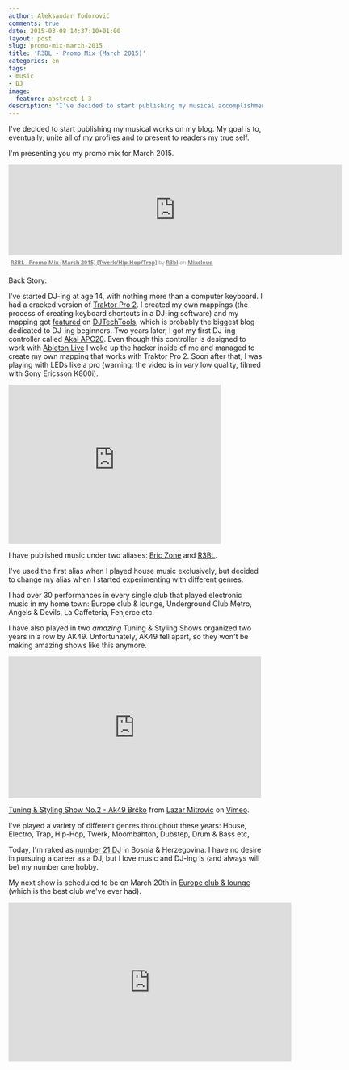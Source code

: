 ```yaml
---
author: Aleksandar Todorović
comments: true
date: 2015-03-08 14:37:10+01:00
layout: post
slug: promo-mix-march-2015
title: 'R3BL - Promo Mix (March 2015)'
categories: en
tags:
- music
- DJ
image:
  feature: abstract-1-3
description: "I've decided to start publishing my musical accomplishments on my blog too. My goal is to, eventually, unite all of my profiles and to present to readers my true self."
---
```


I've decided to start publishing my musical works on my blog. My goal is to, eventually, unite all of my profiles and to present to readers my true self.

I'm presenting you my promo mix for March 2015.

<iframe src="https://www.mixcloud.com/widget/iframe/?embed_type=widget_standard&amp;embed_uuid=24d5cb83-bd85-4ff3-ba53-b5137c13e613&amp;feed=https%3A%2F%2Fwww.mixcloud.com%2FR3BL%2Fr3bl-promo-mix-march-2015-twerkhip-hoptrap%2F&amp;hide_cover=1&amp;hide_tracklist=1&amp;replace=0" frameborder="0" height="180" width="660"></iframe><div style="clear: both; height: 3px; width: 652px;"></div><p style="display: block; font-size: 11px; font-family: &quot;Open Sans&quot;,Helvetica,Arial,sans-serif; margin: 0px; padding: 3px 4px; color: rgb(153, 153, 153); width: 652px;"><a href="https://www.mixcloud.com/R3BL/r3bl-promo-mix-march-2015-twerkhip-hoptrap/?utm_source=widget&amp;utm_medium=web&amp;utm_campaign=base_links&amp;utm_term=resource_link" target="_blank" style="color:#808080; font-weight:bold;">R3BL - Promo Mix (March 2015) ﻿[﻿Twerk/Hip-Hop/Trap﻿]﻿</a><span> by </span><a href="https://www.mixcloud.com/R3BL/?utm_source=widget&amp;utm_medium=web&amp;utm_campaign=base_links&amp;utm_term=profile_link" target="_blank" style="color:#808080; font-weight:bold;">R3bl</a><span> on </span><a href="https://www.mixcloud.com/?utm_source=widget&amp;utm_medium=web&amp;utm_campaign=base_links&amp;utm_term=homepage_link" target="_blank" style="color:#808080; font-weight:bold;"> Mixcloud</a></p><div style="clear: both; height: 3px; width: 652px;"></div>

Back Story:

I've started DJ-ing at age 14, with nothing more than a computer keyboard. I had a cracked version of [Traktor Pro 2](http://www.native-instruments.com/en/products/traktor/dj-software/traktor-pro-2/). I created my own mappings (the process of creating keyboard shortcuts in a DJ-ing software) and my mapping got [featured](http://www.djtechtools.com/2012/03/06/djing-with-a-computer-keyboard/) on [DJTechTools](http://djtechtools.com/), which is probably the biggest blog dedicated to DJ-ing beginners. Two years later, I got my first DJ-ing controller called [Akai APC20](http://www.akaipro.com/product/apc20). Even though this controller is designed to work with [Ableton Live](https://www.ableton.com/en/live/) I woke up the hacker inside of me and managed to create my own mapping that works with Traktor Pro 2. Soon after that, I was playing with LEDs like a pro (warning: the video is in _very_ low quality, filmed with Sony Ericsson K800i).

<iframe width="420" height="315" src="https://www.youtube-nocookie.com/embed/jnyXCLJ3ZrM" frameborder="0" allowfullscreen></iframe>

I have published music under two aliases: [Eric Zone](https://www.mixcloud.com/EricZone/) and [R3BL](https://www.mixcloud.com/R3BL/).

I've used the first alias when I played house music exclusively, but decided to change my alias when I started experimenting with different genres.

I had over 30 performances in every single club that played electronic music in my home town: Europe club & lounge, Underground Club Metro, Angels & Devils, La Caffeteria, Fenjerce etc.

I have also played in two _amazing_ Tuning & Styling Shows organized two years in a row by AK49. Unfortunately, AK49 fell apart, so they won't be making amazing shows like this anymore.

<iframe src="https://player.vimeo.com/video/100238916" width="500" height="281" frameborder="0" webkitallowfullscreen mozallowfullscreen allowfullscreen></iframe> <p><a href="https://vimeo.com/100238916">Tuning &amp; Styling Show No.2 - Ak49 Brčko</a> from <a href="https://vimeo.com/every1lovecars">Lazar Mitrovic</a> on <a href="https://vimeo.com">Vimeo</a>.</p>

I've played a variety of different genres throughout these years: House, Electro, Trap, Hip-Hop, Twerk, Moombahton, Dubstep, Drum & Bass etc,

Today, I'm raked as [number 21 DJ](https://topdeejays.com/eric-zone/) in Bosnia & Herzegovina. I have no desire in pursuing a career as a DJ, but I love music and DJ-ing is (and always will be) my number one hobby.

My next show is scheduled to be on March 20th in [Europe club & lounge](https://www.facebook.com/europeclubbrcko) (which is the best club we've ever had).

<iframe width="560" height="315" src="https://www.youtube-nocookie.com/embed/cLEMg3a_Z0Q" frameborder="0" allowfullscreen></iframe>
